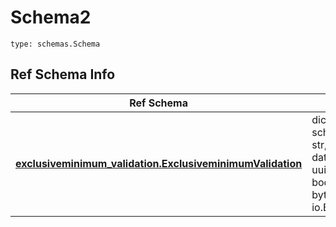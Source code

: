 # Schema2
```
type: schemas.Schema
```

## Ref Schema Info
Ref Schema | Input Type | Output Type
---------- | ---------- | -----------
[**exclusiveminimum_validation.ExclusiveminimumValidation**](../../../../../../components/schema/exclusiveminimum_validation.md) | dict, schemas.immutabledict, str, datetime.date, datetime.datetime, uuid.UUID, int, float, bool, None, list, tuple, bytes, io.FileIO, io.BufferedReader | schemas.immutabledict, str, float, int, bool, None, tuple, bytes, io.FileIO
